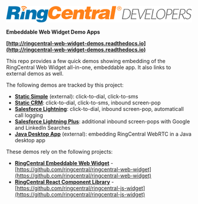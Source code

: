 [![](rc-developers_logo.png)](https://developer.ringcentral.com)

**Embeddable Web Widget Demo Apps**

**[http://ringcentral-web-widget-demos.readthedocs.io](http://ringcentral-web-widget-demos.readthedocs.io)**

This repo provides a few quick demos showing embedding of the RingCentral Web Widget all-in-one, embeddable app. It also links to external demos as well.

The following demos are tracked by this project:

* **[Static Simple](static_simple/tutorial/index.md)** (external): click-to-dial, click-to-sms
* **[Static CRM](static_crm/tutorial/index.md)**: click-to-dial, click-to-sms, inbound screen-pop
* **[Salesforce Lightning](salesforce_lightning/index.md)**: click-to-dial, inbound screen-pop, automaticall call logging
* **[Salesforce Lightning Plus](salesforce_lightning_more/index.md)**: additional inbound screen-pops with Google and LinkedIn Searches
* **[Java Desktop App](java_desktop_app/index.md)** (external): embedding RingCentral WebRTC in a Java desktop app

These demos rely on the following projects:

* **[RingCentral Embeddable Web Widget](https://github.com/ringcentral/ringcentral-web-widget)** - [https://github.com/ringcentral/ringcentral-web-widget](https://github.com/ringcentral/ringcentral-web-widget)
* **[RingCentral React Component Library](https://github.com/ringcentral/ringcentral-js-widget)** - [https://github.com/ringcentral/ringcentral-js-widget](https://github.com/ringcentral/ringcentral-js-widget)
